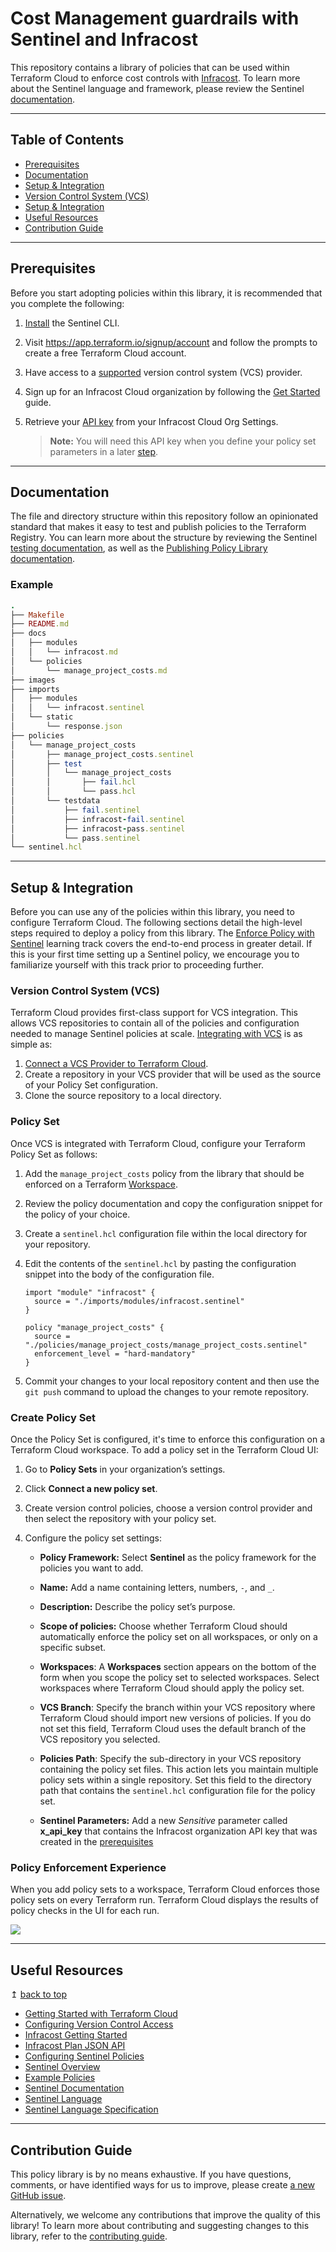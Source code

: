 # Cost Management guardrails with Sentinel and Infracost

This repository contains a library of policies that can be used within Terraform Cloud to enforce cost controls with [Infracost](https://www.infracost.io). To learn more about the Sentinel language and framework, please review the Sentinel [documentation](https://docs.hashicorp.com/sentinel/).

---

## Table of Contents

- [Prerequisites](#prerequisites)
- [Documentation](#documentation)
- [Setup & Integration](#setup--integration)
- [Version Control System (VCS)](#version-control-system-vcs)
- [Setup & Integration](#setup--integration)
- [Useful Resources](#useful-resources)
- [Contribution Guide](#contribution-guide)

---

## Prerequisites

Before you start adopting policies within this library, it is recommended that you complete the following:

1. [Install](https://docs.hashicorp.com/sentinel/intro/getting-started/install/) the Sentinel CLI.

2. Visit https://app.terraform.io/signup/account and follow the prompts to create a free Terraform Cloud account.
3. Have access to a [supported](https://www.terraform.io/docs/cloud/vcs/index.html#supported-vcs-providers) version control system (VCS) provider.
4. Sign up for an Infracost Cloud organization by following the [Get Started](https://www.infracost.io/docs/infracost_cloud/get_started/) guide.
5. Retrieve your [API key](https://www.infracost.io/docs/infracost_cloud/key_concepts/#api-keys) from your Infracost Cloud Org Settings.

    > **Note:** You will need this API key when you define your policy set parameters in a later [step](#configure-the-policy-set-parameters).

---

## Documentation

The file and directory structure within this repository follow an opinionated standard that makes it easy to test and publish policies to the Terraform Registry. You can learn more about the structure by reviewing the Sentinel [testing documentation](https://docs.hashicorp.com/sentinel/writing/testing#testing), as well as the [Publishing Policy Library documentation](https://developer.hashicorp.com/terraform/registry/policy-libraries/publishing).


### Example

```ruby
.
├── Makefile
├── README.md
├── docs
│   ├── modules
│   │   └── infracost.md
│   └── policies
│       └── manage_project_costs.md
├── images
├── imports
│   ├── modules
│   │   └── infracost.sentinel
│   └── static
│       └── response.json
├── policies
│   └── manage_project_costs
│       ├── manage_project_costs.sentinel
│       ├── test
│       │   └── manage_project_costs
│       │       ├── fail.hcl
│       │       └── pass.hcl
│       └── testdata
│           ├── fail.sentinel
│           ├── infracost-fail.sentinel
│           ├── infracost-pass.sentinel
│           └── pass.sentinel
└── sentinel.hcl
```

---

## Setup & Integration

Before you can use any of the policies within this library, you need to configure Terraform Cloud. The following sections detail the high-level steps required to deploy a policy from this library. The [Enforce Policy with Sentinel](https://learn.hashicorp.com/terraform?track=sentinel#sentinel) learning track covers the end-to-end process in greater detail. If this is your first time setting up a Sentinel policy, we encourage you to familiarize yourself with this track prior to proceeding further.

### Version Control System (VCS)

Terraform Cloud provides first-class support for VCS integration. This allows VCS repositories to contain all of the policies and configuration needed to manage Sentinel policies at scale. [Integrating with VCS](https://www.terraform.io/docs/cloud/getting-started/policies.html#integrating-with-vcs) is as simple as:

1. [Connect a VCS Provider to Terraform Cloud](https://www.terraform.io/docs/cloud/vcs/index.html).
2. Create a repository in your VCS provider that will be used as the source of your Policy Set configuration.
3. Clone the source repository to a local directory.

### Policy Set

Once VCS is integrated with Terraform Cloud, configure your Terraform Policy Set as follows:

1. Add the `manage_project_costs` policy from the library that should be enforced on a Terraform [Workspace](https://www.terraform.io/docs/cloud/workspaces/index.html).
1. Review the policy documentation and copy the configuration snippet for the policy of your choice.
1. Create a `sentinel.hcl` configuration file within the local directory for your repository.
1. Edit the contents of the `sentinel.hcl` by pasting the configuration snippet into the body of the configuration file.

    ```hcl
    import "module" "infracost" {
      source = "./imports/modules/infracost.sentinel"
    }

    policy "manage_project_costs" {
      source = "./policies/manage_project_costs/manage_project_costs.sentinel"
      enforcement_level = "hard-mandatory"
    }
    ```

1. Commit your changes to your local repository content and then use the `git push` command to upload the changes to your remote repository.

### Create Policy Set

Once the Policy Set is configured, it's time to enforce this configuration on a Terraform Cloud workspace. To add a policy set in the Terraform Cloud UI:

1. Go to **Policy Sets** in your organization’s settings.

1. Click **Connect a new policy set**.

1. Create version control policies, choose a version control provider and then select the repository with your policy set.

1. Configure the policy set settings:
   - **Policy Framework:**  Select **Sentinel** as the policy framework for the policies you want to add.

   - **Name:** Add a name containing letters, numbers, `-`, and `_`.
   - **Description:** Describe the policy set’s purpose.
   - **Scope of policies:** Choose whether Terraform Cloud should automatically enforce the policy set on all workspaces, or only on a specific subset.
   - **Workspaces**: A **Workspaces** section appears on the bottom of the form when you scope the policy set to selected workspaces. Select workspaces where Terraform Cloud should apply the policy set.
   - **VCS Branch**: Specify the branch within your VCS repository where Terraform Cloud should import new versions of policies. If you do not set this field, Terraform Cloud uses the default branch of the VCS repository you selected.
   - **Policies Path**: Specify the sub-directory in your VCS repository containing the policy set files. This action lets you maintain multiple policy sets within a single repository. Set this field to the directory path that contains the `sentinel.hcl` configuration file for the policy set.
   - **Sentinel Parameters:** Add a new *Sensitive* parameter called **x_api_key** that contains the Infracost organization API key that was created in the [prerequisites](#prerequisites)

### Policy Enforcement Experience

When you add policy sets to a workspace, Terraform Cloud enforces those policy sets on every Terraform run. Terraform Cloud displays the results of policy checks in the UI for each run.

![](./images/tfc-run-experience.png)

---

## Useful Resources

↥ [back to top](#table-of-contents)

- [Getting Started with Terraform Cloud](https://www.terraform.io/docs/cloud/getting-started/index.html)
- [Configuring Version Control Access](https://www.terraform.io/docs/cloud/getting-started/vcs.html)
- [Infracost Getting Started](https://www.infracost.io/docs/)
- [Infracost Plan JSON API](https://www.infracost.io/docs/integrations/infracost_api/)
- [Configuring Sentinel Policies](https://www.terraform.io/docs/cloud/getting-started/policies.html)
- [Sentinel Overview](https://www.terraform.io/docs/cloud/sentinel/index.html)
- [Example Policies](https://www.terraform.io/docs/cloud/sentinel/examples.html)
- [Sentinel Documentation](https://docs.hashicorp.com/sentinel/)
- [Sentinel Language](https://docs.hashicorp.com/sentinel/language/)
- [Sentinel Language Specification](https://docs.hashicorp.com/sentinel/language/spec/)

---

## Contribution Guide

This policy library is by no means exhaustive. If you have questions, comments, or have identified ways for us to improve, please create [a new GitHub issue](https://github.com/hcrhall/sentinel-infracost-module/issues/new/choose).

Alternatively, we welcome any contributions that improve the quality of this library! To learn more about contributing and suggesting changes to this library, refer to the [contributing guide](CONTRIBUTING.md).
